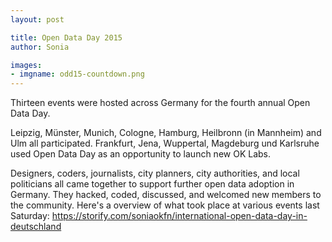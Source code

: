 ```yaml
---
layout: post

title: Open Data Day 2015
author: Sonia

images:
- imgname: odd15-countdown.png
---
```


Thirteen events were hosted across Germany for the fourth annual Open Data Day.

Leipzig, Münster, Munich, Cologne, Hamburg, Heilbronn (in Mannheim) and Ulm all participated. Frankfurt, Jena, Wuppertal, Magdeburg und Karlsruhe used Open Data Day as an opportunity to launch new OK Labs. 

Designers, coders, journalists, city planners, city authorities, and local politicians all came together to support further open data adoption in Germany. They hacked, coded, discussed, and welcomed new members to the community. Here's a overview of what took place at various events last Saturday: https://storify.com/soniaokfn/international-open-data-day-in-deutschland 


